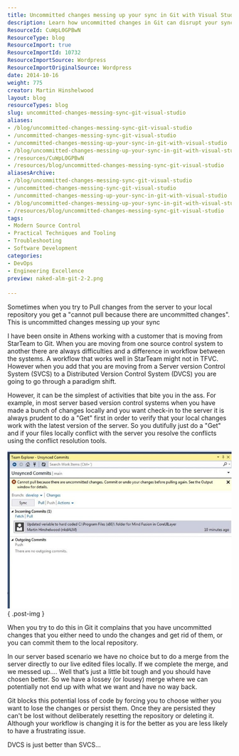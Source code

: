 ```yaml
---
title: Uncommitted changes messing up your sync in Git with Visual Studio
description: Learn how uncommitted changes in Git can disrupt your sync in Visual Studio. Discover effective strategies to manage your workflow and enhance productivity.
ResourceId: CuWpL0GPBwN
ResourceType: blog
ResourceImport: true
ResourceImportId: 10732
ResourceImportSource: Wordpress
ResourceImportOriginalSource: Wordpress
date: 2014-10-16
weight: 775
creator: Martin Hinshelwood
layout: blog
resourceTypes: blog
slug: uncommitted-changes-messing-sync-git-visual-studio
aliases:
- /blog/uncommitted-changes-messing-sync-git-visual-studio
- /uncommitted-changes-messing-sync-git-visual-studio
- /uncommitted-changes-messing-up-your-sync-in-git-with-visual-studio
- /blog/uncommitted-changes-messing-up-your-sync-in-git-with-visual-studio
- /resources/CuWpL0GPBwN
- /resources/blog/uncommitted-changes-messing-sync-git-visual-studio
aliasesArchive:
- /blog/uncommitted-changes-messing-sync-git-visual-studio
- /uncommitted-changes-messing-sync-git-visual-studio
- /uncommitted-changes-messing-up-your-sync-in-git-with-visual-studio
- /blog/uncommitted-changes-messing-up-your-sync-in-git-with-visual-studio
- /resources/blog/uncommitted-changes-messing-sync-git-visual-studio
tags:
- Modern Source Control
- Practical Techniques and Tooling
- Troubleshooting
- Software Development
categories:
- DevOps
- Engineering Excellence
preview: naked-alm-git-2-2.png

---
```

Sometimes when you try to Pull changes from the server to your local repository you get a "cannot pull because there are uncommitted changes". This is uncommitted changes messing up your sync

I have been onsite in Athens working with a customer that is moving from StarTeam to Git. When you are moving from one source control system to another there are always difficulties and a difference in workflow between the systems. A workflow that works well in StarTeam might not in TFVC. However when you add that you are moving from a Server version Control System (SVCS) to a Distributed Version Control System (DVCS) you are going to go through a paradigm shift.

However, it can be the simplest of activities that bite you in the ass. For example, in most server based version control systems when you have made a bunch of changes locally and you want check-in to the server it is always prudent to do a "Get" first in order to verify that your local changes work with the latest version of the server. So you dutifully just do a "Get" and if your files locally conflict with the server you resolve the conflicts using the conflict resolution tools.

![clip_image001](images/clip-image001-1-1.jpg "clip_image001")
{ .post-img }

When you try to do this in Git it complains that you have uncommitted changes that you either need to undo the changes and get rid of them, or you can commit them to the local repository.

In our server based scenario we have no choice but to do a merge from the server directly to our live edited files locally. If we complete the merge, and we messed up…. Well that’s just a little bit tough and you should have chosen better. So we have a lossey (or lousey) merge where we can potentially not end up with what we want and have no way back.

Git blocks this potential loss of code by forcing you to choose wither you want to lose the changes or persist them. Once they are persisted they can't be lost without deliberately resetting the repository or deleting it. Although your workflow is changing it is for the better as you are less likely to have a frustrating issue.

DVCS is just better than SVCS…
